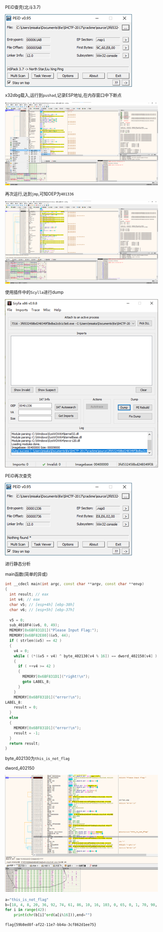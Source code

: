 PEiD查壳(北斗3.7)

![](PEiD1.png)

x32dbg载入,运行到`pushad`,记录ESP地址,在内存窗口中下断点

![](x32dbg1.png)

再次运行,达到`jmp`,可知OEP为`401336`

![](x32dbg2.png)

使用插件中的`Scylla`进行dump

![](scylla.png)

PEiD再次查壳

![](PEiD2.png)

进行静态分析

main函数(简单的异或)

```cpp
int __cdecl main(int argc, const char **argv, const char **envp)
{
  int result; // eax
  int v4; // eax
  char v5; // [esp+4h] [ebp-38h]
  char v6; // [esp+5h] [ebp-37h]

  v5 = 0;
  sub_4018F4(&v6, 0, 49);
  MEMORY[0x6BF831D1]("Please Input Flag:");
  MEMORY[0x6BF82E80](&v5, 44);
  if ( strlen(&v5) == 42 )
  {
    v4 = 0;
    while ( (*(&v5 + v4) ^ byte_402130[v4 % 16]) == dword_402150[v4] )
    {
      if ( ++v4 >= 42 )
      {
        MEMORY[0x6BF831D1]("right!\n");
        goto LABEL_8;
      }
    }
    MEMORY[0x6BF831D1]("error!\n");
LABEL_8:
    result = 0;
  }
  else
  {
    MEMORY[0x6BF831D1]("error!\n");
    result = -1;
  }
  return result;
}
```

byte_402130为`this_is_not_flag`

dword_402150

![](x32dbg3.png)

```py
a="this_is_not_flag"
b=[18, 4, 8, 20, 36, 92, 74, 61, 86, 10, 16, 103, 0, 65, 0, 1, 70, 90, 68, 66, 110, 12, 68, 114, 12, 13, 64, 62, 75, 95, 2, 1, 76, 94, 91, 23, 110, 12, 22, 104, 91, 18]
for i in range(42):
    print(chr(b[i]^ord(a[i%16])),end="")
```

`flag{59b8ed8f-af22-11e7-bb4a-3cf862d1ee75}`